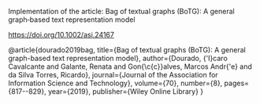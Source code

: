 Implementation of the article:
Bag of textual graphs (BoTG): A general graph‐based text representation model

https://doi.org/10.1002/asi.24167

@article{dourado2019bag,
  title={Bag of textual graphs (BoTG): A general graph-based text representation model},
  author={Dourado, {\'I}caro Cavalcante and Galante, Renata and Gon{\c{c}}alves, Marcos Andr{\'e} and da Silva Torres, Ricardo},
  journal={Journal of the Association for Information Science and Technology},
  volume={70},
  number={8},
  pages={817--829},
  year={2019},
  publisher={Wiley Online Library}
}